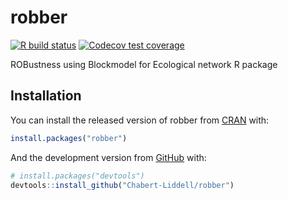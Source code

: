 
<!-- README.md is generated from README.Rmd. Please edit that file -->
robber
======

<!-- badges: start -->
[![R build status](https://github.com/Chabert-Liddell/robber/workflows/R-CMD-check/badge.svg)](https://github.com/Chabert-Liddell/robber/actions) [![Codecov test coverage](https://codecov.io/gh/Chabert-Liddell/robber/branch/master/graph/badge.svg)](https://codecov.io/gh/Chabert-Liddell/robber?branch=master) <!-- badges: end -->

ROBustness using Blockmodel for Ecological network R package

Installation
------------

You can install the released version of robber from [CRAN](https://CRAN.R-project.org) with:

``` r
install.packages("robber")
```

And the development version from [GitHub](https://github.com/) with:

``` r
# install.packages("devtools")
devtools::install_github("Chabert-Liddell/robber")
```
